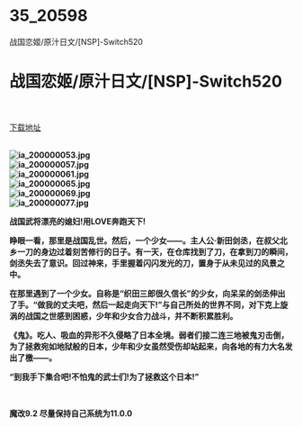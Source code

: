 # 35_20598
战国恋姬/原汁日文/[NSP]-Switch520
# 战国恋姬/原汁日文/[NSP]-Switch520
 <br/></br>
[下载地址](https://www.switch520.cc/article/20598 "下载地址")
<br/></br>

<p><strong><img title="ia_200000053.jpg" src="https://www.switch520.cc/muke_img/2021_07_25_de813e13e7037.jpg" alt="ia_200000053.jpg"></strong><br>
<strong><img title="ia_200000057.jpg" src="https://www.switch520.cc/muke_img/2021_07_25_0b6d2c1f7bf7f.jpg" alt="ia_200000057.jpg"></strong><br>
<strong><img title="ia_200000061.jpg" src="https://www.switch520.cc/muke_img/2021_07_25_fbb0885346323.jpg" alt="ia_200000061.jpg"></strong><br>
<strong><img title="ia_200000065.jpg" src="https://www.switch520.cc/muke_img/2021_07_25_44778e1ee9207.jpg" alt="ia_200000065.jpg"></strong><br>
<strong><img title="ia_200000069.jpg" src="https://www.switch520.cc/muke_img/2021_07_25_d837fd496a036.jpg" alt="ia_200000069.jpg"></strong><br>
<strong><img title="ia_200000077.jpg" src="https://www.switch520.cc/muke_img/2021_07_25_1436198fd84d6.jpg" alt="ia_200000077.jpg">&nbsp;</strong></p>
<p><strong>战国武将漂亮的媳妇!用LOVE奔跑天下!</strong></p>
<p><strong>睁眼一看，那里是战国乱世。然后，一个少女——。主人公·新田剑丞，在叔父北乡一刀的身边过着刻苦修行的日子。有一天，在仓库找到了刀，在拿到刀的瞬间，剑丞失去了意识。回过神来，手里握着闪闪发光的刀，置身于从未见过的风景之中。</strong></p>
<p><strong>在那里遇到了一个少女。自称是“织田三郎很久信长”的少女，向呆呆的剑丞伸出了手。“做我的丈夫吧，然后一起走向天下!”与自己所处的世界不同，对下克上旋涡的战国之世感到困惑，少年和少女合力战斗，并不断积累胜利。</strong></p>
<p><strong>《鬼》。吃人、吸血的异形不久侵略了日本全境。弱者们接二连三地被鬼刃击倒，为了拯救宛如地狱般的日本，少年和少女虽然受伤却站起来，向各地的有力大名发出了檄——。</strong></p>
<p><strong>“到我手下集合吧!不怕鬼的武士们!为了拯救这个日本!”</strong></p>
<p>&nbsp;</p>
<p><strong>魔改9.2 尽量保持自己系统为11.0.0</strong></p>

